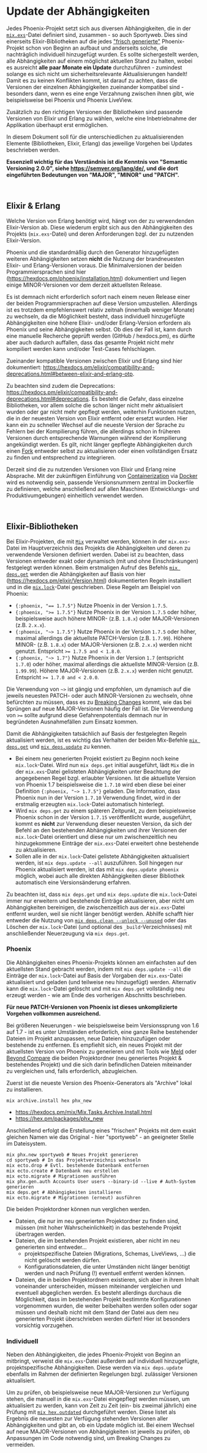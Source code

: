# Update der Abhängigkeiten

Jedes Phoenix-Projekt setzt sich aus diversen Abhängigkeiten, die in der [`mix.exs`](../mix.exs)-Datei definiert sind, zusammen - so auch Sportyweb.
Dies sind einerseits Elixir-Bibliotheken auf die jedes ["frisch generierte"](https://hexdocs.pm/phoenix/Mix.Tasks.Phx.New.html) Phoenix-Projekt schon von Beginn an aufbaut und anderseits solche, die nachträglich individuell hinzugefügt wurden.
Es sollte sichergestellt werden, alle Abhängigkeiten auf einem möglichst aktuellen Stand zu halten, wobei es ausreicht **alle paar Monate ein Update** durchzuführen - zumindest solange es sich nicht um sicherheitsrelevante Aktualisierungen handelt!
Damit es zu keinen Konflikten kommt, ist darauf zu achten, dass die Versionen der einzelnen Abhängigkeiten zueinander kompatibel sind - besonders dann, wenn es eine enge Verzahnung zwischen ihnen gibt, wie beispielsweise bei Phoenix und Phoenix LiveView.

Zusätzlich zu den richtigen Versionen der Bibliotheken sind passende Versionen von Elixir und Erlang zu wählen, welche eine Inbetriebnahme der Applikation überhaupt erst ermöglichen.

In diesem Dokument soll für die unterschiedlichen zu aktualisierenden Elemente (Bibliotheken, Elixir, Erlang) das jeweilige Vorgehen bei Updates beschrieben werden.

**Essenziell wichtig für das Verständnis ist die Kenntnis von "Semantic Versioning 2.0.0", siehe https://semver.org/lang/de/, und die dort eingeführten Bedeutungen von "MAJOR", "MINOR" und "PATCH".**

&nbsp;

## Elixir & Erlang

Welche Version von Erlang benötigt wird, hängt von der zu verwendenden Elixir-Version ab.
Diese wiederum ergibt sich aus den Abhängigkeiten des Projekts (`mix.exs`-Datei) und deren Anforderungen bzgl. der zu nutzenden Elixir-Version.

Phoenix und die standardmäßig durch den Generator hinzugefügten weiteren Abhängigkeiten setzen **nicht** die Nutzung der brandneuesten Elixir- und Erlang-Versionen voraus.
Die Minimalversionen der beiden Programmiersprachen sind hier (https://hexdocs.pm/phoenix/installation.html) dokumentiert und liegen einige MINOR-Versionen vor dem derzeit aktuellsten Release.

Es ist demnach nicht erforderlich sofort nach einem neuen Release einer der beiden Programmiersprachen auf diese Version umzustellen.
Allerdings ist es trotzdem empfehlenswert relativ zeitnah (innerhalb weniger Monate) zu wechseln, da die Möglichkeit besteht, dass individuell hinzugefügte Abhängigkeiten eine höhere Elixir- und/oder Erlang-Version erfordern als Phoenix und seine Abhängigkeiten selbst.
Ob dies der Fall ist, kann durch eine manuelle Recherche geprüft werden (GitHub / hexdocs.pm), es dürfte aber auch dadurch auffallen, dass das gesamte Projekt nicht mehr kompiliert werden kann und/oder Test-Cases fehlschlagen.

Zueinander kompatible Versionen zwischen Elixir und Erlang sind hier dokumentiert: https://hexdocs.pm/elixir/compatibility-and-deprecations.html#between-elixir-and-erlang-otp.

Zu beachten sind zudem die Deprecations: https://hexdocs.pm/elixir/compatibility-and-deprecations.html#deprecations.
Es besteht die Gefahr, dass einzelne Bibliotheken, vor allem solche die schon länger nicht mehr aktualisiert wurden oder gar nicht mehr gepflegt werden, weiterhin Funktionen nutzen, die in der neuesten Version von Elixir entfernt oder ersetzt wurden.
Hier kann ein zu schneller Wechsel auf die neueste Version der Sprache zu Fehlern bei der Kompilierung führen, die allerdings schon in früheren Versionen durch entsprechende Warnungen während der Kompilierung angekündigt werden.
Es gilt, nicht länger gepflegte Abhängigkeiten durch einen [Fork](https://docs.github.com/en/pull-requests/collaborating-with-pull-requests/working-with-forks/fork-a-repo) entweder selbst zu aktualisieren oder einen vollständigen Ersatz zu finden und entsprechend zu integrieren.

Derzeit sind die zu nutzenden Versionen von Elixir und Erlang reine Absprache.
Mit der zukünftigen Einführung von [Containerization](https://en.wikipedia.org/wiki/Containerization_(computing)) via [Docker](https://en.wikipedia.org/wiki/Docker_(software)) wird es notwendig sein, passende Versionsnummern zentral im Dockerfile zu definieren, welche anschließend auf allen Maschinen (Entwicklungs- und Produktivumgebungen) einheitlich verwendet werden.

&nbsp;

## Elixir-Bibliotheken

Bei Elixir-Projekten, die mit [`Mix`](https://hexdocs.pm/elixir/introduction-to-mix.html) verwaltet werden, können in der `mix.exs`-Datei im Hauptverzeichnis des Projekts die Abhängigkeiten und deren zu verwendende Versionen definiert werden.
Dabei ist zu beachten, dass Versionen entweder exakt oder dynamisch (mit und ohne Einschränkungen) festgelegt werden können.
Beim erstmaligen Aufruf des Befehls [`mix deps.get`](https://hexdocs.pm/mix/Mix.Tasks.Deps.Get.html) werden die Abhängigkeiten auf Basis von hier (https://hexdocs.pm/elixir/Version.html) dokumentierten Regeln installiert und in die [`mix.lock`](../mix.lock)-Datei geschrieben.
Diese Regeln am Beispiel von Phoenix:

- `{:phoenix, "== 1.7.5"}` Nutze Phoenix in der Version `1.7.5`.
- `{:phoenix, ">= 1.7.5"}` Nutze Phoenix in der Version `1.7.5` oder höher, beispielsweise auch höhere MINOR- (z.B. `1.8.x`) oder MAJOR-Versionen (z.B. `2.x.x`).
- `{:phoenix, "~> 1.7.5"}` Nutze Phoenix in der Version `1.7.5` oder höher, maximal allerdings die aktuellste PATCH-Version (z.B. `1.7.99`). Höhere MINOR- (z.B. `1.8.x`) oder MAJOR-Versionen (z.B. `2.x.x`) werden nicht genutzt. Entspricht `>= 1.7.5 and < 1.8.0`.
- `{:phoenix, "~> 1.7"}` Nutze Phoenix in der Version `1.7` (entspricht `1.7.0`) oder höher, maximal allerdings die aktuellste MINOR-Version (z.B. `1.99.99`). Höhere MAJOR-Versionen (z.B. `2.x.x`) werden nicht genutzt. Entspricht `>= 1.7.0 and < 2.0.0`.

Die Verwendung von `~>` ist gängig und empfohlen, um dynamisch auf die jeweils neuesten PATCH- oder auch MINOR-Versionen zu wechseln, ohne befürchten zu müssen, dass es zu [Breaking Changes](https://en.wiktionary.org/wiki/breaking_change) kommt, wie das bei Sprüngen auf neue MAJOR-Versionen häufig der Fall ist.
Die Verwendung von `>=` sollte aufgrund diese Gefahrenpotentials demnach nur in begründeten Ausnahmefällen zum Einsatz kommen.

Damit die Abhängigkeiten tatsächlich auf Basis der festgelegten Regeln aktualisiert werden, ist es wichtig das Verhalten der beiden Mix-Befehle [`mix deps.get`](https://hexdocs.pm/mix/Mix.Tasks.Deps.Get.html) und [`mix deps.update`](https://hexdocs.pm/mix/Mix.Tasks.Deps.Update.html) zu kennen.

- Bei einem neu generierten Projekt existiert zu Beginn noch keine `mix.lock`-Datei. Wird nun `mix deps.get` initial ausgeführt, lädt `Mix` die in der `mix.exs`-Datei gelisteten Abhängigkeiten unter Beachtung der angegebenen Regel bzgl. erlaubter Versionen. Ist die aktuellste Version von Phoenix 1.7 beispielsweise die `1.7.10` wird eben diese bei einer Definition `{:phoenix, "~> 1.7.5"}` geladen. Die Information, dass Phoenix nun in der Version `1.7.10` Verwendung findet, wird in der erstmalig erzeugten `mix.lock`-Datei automatisch hinterlegt.
- Wird `mix deps.get` zu einem späteren Zeitpunkt, zu dem beispielsweise Phoenix schon in der Version `1.7.15` veröffentlicht wurde, ausgeführt, kommt es **nicht** zur Verwendung dieser neuesten Version, da sich der Befehl an den bestehenden Abhängigkeiten und ihrer Versionen der `mix.lock`-Datei orientiert und diese nur um zwischenzeitlich neu hinzugekommene Einträge der `mix.exs`-Datei erweitert ohne bestehende zu aktualisieren.
- Sollen alle in der `mix.lock`-Datei gelistete Abhängigkeiten aktualisiert werden, ist `mix deps.update --all` auszuführen. Soll hingegen nur Phoenix aktualisiert werden, ist das mit `mix deps.update phoenix` möglich, wobei auch alle direkten Abhängigkeiten dieser Bibliothek automatisch eine Versionsänderung erfahren.

Zu beachten ist, dass `mix deps.get` und `mix deps.update` die `mix.lock`-Datei immer nur erweitern und bestehende Einträge aktualisieren, aber nicht um Abhängigkeiten bereinigen, die zwischenzeitlich aus der `mix.exs`-Datei entfernt wurden, weil sie nicht länger benötigt werden.
Abhilfe schafft hier entweder die Nutzung von [`mix deps.clean --unlock --unused`](https://hexdocs.pm/mix/Mix.Tasks.Deps.Clean.html) oder das Löschen der `mix.lock`-Datei (und optional des `_build`-Verzeichnisses) mit anschließender Neuerzeugung via `mix deps.get`.

### Phoenix

Die Abhängigkeiten eines Phoenix-Projekts können am einfachsten auf den aktuellsten Stand gebracht werden, indem mit `mix deps.update --all` die Einträge der `mix.lock`-Datei auf Basis der Vorgaben der `mix.exs`-Datei aktualisiert und geladen (und teilweise neu hinzugefügt) werden.
Alternativ kann die `mix.lock`-Datei gelöscht und mit `mix deps.get` vollständig neu erzeugt werden - wie am Ende des vorherigen Abschnitts beschrieben.

**Für neue PATCH-Versionen von Phoenix ist dieses unkomplizierte Vorgehen vollkommen ausreichend.**

Bei größeren Neuerungen - wie beispielsweise beim Versionssprung von 1.6 auf 1.7 - ist es unter Umständen erforderlich, eine ganze Reihe bestehender Dateien im Projekt anzupassen, neue Dateien hinzuzufügen oder bestehende zu entfernen.
Es empfiehlt sich, ein neues Projekt mit der aktuellsten Version von Phoenix zu generieren und mit Tools wie [Meld](https://en.wikipedia.org/wiki/Meld_(software)) oder [Beyond Compare](https://en.wikipedia.org/wiki/Beyond_Compare) die beiden Projektordner (neu generiertes Projekt & bestehendes Projekt) und die sich darin befindlichen Dateien miteinander zu vergleichen und, falls erforderlich, abzugleichen.

Zuerst ist die neueste Version des Phoenix-Generators als "Archive" lokal zu installieren.

```shell
mix archive.install hex phx_new
```

- https://hexdocs.pm/mix/Mix.Tasks.Archive.Install.html
- https://hex.pm/packages/phx_new

Anschließend erfolgt die Erstellung eines "frischen" Projekts mit dem exakt gleichen Namen wie das Original - hier "sportyweb" - an geeigneter Stelle im Dateisystem.

```shell
mix phx.new sportyweb # Neues Projekt generieren
cd sportyweb # In das Projektverzeichnis wechseln
mix ecto.drop # Evtl. bestehende Datenbank entfernen
mix ecto.create # Datenbank neu erstellen
mix ecto.migrate # Migrationen ausführen
mix phx.gen.auth Accounts User users --binary-id --live # Auth-System generieren
mix deps.get # Abhängigkeiten installieren
mix ecto.migrate # Migrationen (erneut) ausführen
```

Die beiden Projektordner können nun verglichen werden.

- Dateien, die nur im neu generierten Projektordner zu finden sind, müssen (mit hoher Wahrscheinlichkeit) in das bestehende Projekt übertragen werden.
- Dateien, die im bestehenden Projekt existieren, aber nicht im neu generierten sind entweder...
	- projektspezifische Dateien (Migrations, Schemas, LiveViews, ...) die nicht gelöscht werden dürfen.
	- Konfigurationsdateien, die unter Umständen nicht länger benötigt werden und nach Prüfung (!) eventuell entfernt werden können.
- Dateien, die in beiden Projektordnern existieren, sich aber in ihrem Inhalt voneinander unterscheiden, müssen miteinander vergleichen und eventuell abgeglichen werden. Es besteht allerdings durchaus die Möglichkeit, dass im bestehenden Projekt bestimmte Konfigurationen vorgenommen wurden, die weiter beibehalten werden sollen oder sogar müssen und deshalb nicht mit dem Stand der Datei aus dem neu generierten Projekt überschrieben werden dürfen! Hier ist besonders vorsichtig vorzugehen.

### Individuell

Neben den Abhängigkeiten, die jedes Phoenix-Projekt von Beginn an mitbringt, verweist die `mix.exs`-Datei außerdem auf individuell hinzugefügte, projektspezifische Abhängigkeiten.
Diese werden via `mix deps.update` ebenfalls im Rahmen der definierten Regelungen bzgl. zulässiger Versionen aktualisiert.

Um zu prüfen, ob beispielsweise neue MAJOR-Versionen zur Verfügung stehen, die manuell in die `mix.exs`-Datei eingepflegt werden müssen, um aktualisiert zu werden, kann von Zeit zu Zeit (ein- bis zweimal jährlich) eine Prüfung mit [`mix hex.outdated`](https://hexdocs.pm/hex/Mix.Tasks.Hex.Outdated.html) durchgeführt werden.
Diese listet als Ergebnis die neuesten zur Verfügung stehenden Versionen aller Abhängigkeiten und gibt an, ob ein Update möglich ist.
Bei einem Wechsel auf neue MAJOR-Versionen von Abhängigkeiten ist jeweils zu prüfen, ob Anpassungen im Code notwendig sind, um Breaking Changes zu vermeiden.
